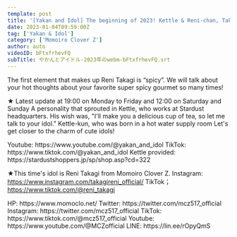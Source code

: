 ```yaml
---
template: post
title: '[Yakan and Idol] The beginning of 2023! Kettle & Reni-chan, Takagi Reni #2'
date: 2023-01-04T09:59:00Z
tag: ['Yakan & Idol']
category: ['Momoiro Clover Z']
author: auto 
videoID: bFtxfrhevFQ
subTitle: やかんとアイドル-2023年のwebm-bFtxfrhevFQ.srt
---
```

The first element that makes up Reni Takagi is “spicy”.
We will talk about your hot thoughts about your favorite super spicy gourmet so many times!

★ Latest update at 19:00 on Monday to Friday and 12:00 on Saturday and Sunday
A personality that sprouted in Kettle, who works at Stardust headquarters.
His wish was, "I'll make you a delicious cup of tea, so let me talk to your idol."
Kettle-kun, who was born in a hot water supply room
Let's get closer to the charm of cute idols!

<Kettle and Idol>
Youtube: https://www.youtube.com/@yakan_and_idol
TikTok: https://www.tiktok.com/@yakan_and_idol
Kettle provided: https://stardustshoppers.jp/sp/shop.asp?cd=322

★This time's idol is Reni Takagi from Momoiro Clover Z.
<Reni Takagi>
Instagram: https://www.instagram.com/takagireni_official/
TikTok；https://www.tiktok.com/@reni_takagi

<Momoiro Clover Z>
HP: https://www.momoclo.net/
Twitter: https://twitter.com/mcz517_official
Instagram: https://twitter.com/mcz517_official
TikTok: https://www.tiktok.com/@mcz517_official
Youtube: https://www.youtube.com/@MCZofficial
LINE: https://lin.ee/rOpyQmS
